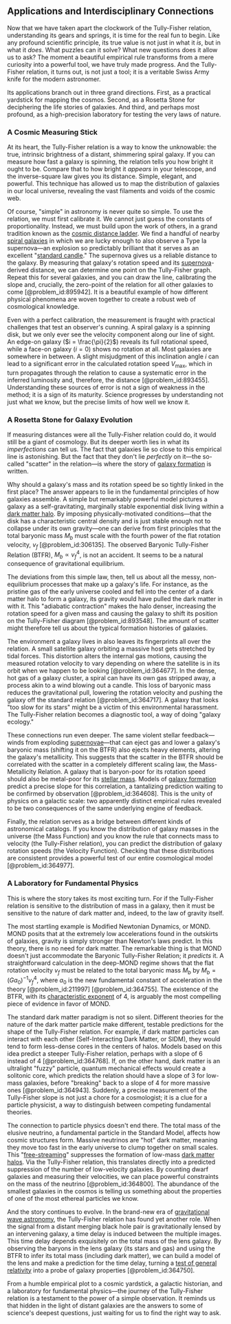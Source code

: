 ## Applications and Interdisciplinary Connections

Now that we have taken apart the clockwork of the Tully-Fisher relation, understanding its gears and springs, it is time for the real fun to begin. Like any profound scientific principle, its true value is not just in what it *is*, but in what it *does*. What puzzles can it solve? What new questions does it allow us to ask? The moment a beautiful empirical rule transforms from a mere curiosity into a powerful tool, we have truly made progress. And the Tully-Fisher relation, it turns out, is not just a tool; it is a veritable Swiss Army knife for the modern astronomer.

Its applications branch out in three grand directions. First, as a practical yardstick for mapping the cosmos. Second, as a Rosetta Stone for deciphering the life stories of galaxies. And third, and perhaps most profound, as a high-precision laboratory for testing the very laws of nature.

### A Cosmic Measuring Stick

At its heart, the Tully-Fisher relation is a way to know the unknowable: the true, intrinsic brightness of a distant, shimmering spiral galaxy. If you can measure how fast a galaxy is spinning, the relation tells you how bright it ought to be. Compare that to how bright it *appears* in your telescope, and the inverse-square law gives you its distance. Simple, elegant, and powerful. This technique has allowed us to map the distribution of galaxies in our local universe, revealing the vast filaments and voids of the cosmic web.

Of course, "simple" in astronomy is never quite so simple. To use the relation, we must first calibrate it. We cannot just guess the constants of proportionality. Instead, we must build upon the work of others, in a grand tradition known as the [cosmic distance ladder](@article_id:159708). We find a handful of nearby [spiral galaxies](@article_id:161543) in which we are lucky enough to also observe a Type Ia supernova—an explosion so predictably brilliant that it serves as an excellent "[standard candle](@article_id:160787)." The supernova gives us a reliable distance to the galaxy. By measuring that galaxy's rotation speed and its [supernova](@article_id:158957)-derived distance, we can determine one point on the Tully-Fisher graph. Repeat this for several galaxies, and you can draw the line, calibrating the slope and, crucially, the zero-point of the relation for all other galaxies to come [@problem_id:895942]. It is a beautiful example of how different physical phenomena are woven together to create a robust web of cosmological knowledge.

Even with a perfect calibration, the measurement is fraught with practical challenges that test an observer's cunning. A spiral galaxy is a spinning disk, but we only ever see the velocity component along our line of sight. An edge-on galaxy ($i = \frac{\pi}{2}$) reveals its full rotational speed, while a face-on galaxy ($i=0$) shows no rotation at all. Most galaxies are somewhere in between. A slight misjudgment of this inclination angle $i$ can lead to a significant error in the calculated rotation speed $V_{\text{max}}$, which in turn propagates through the relation to cause a systematic error in the inferred luminosity and, therefore, the distance [@problem_id:893455]. Understanding these sources of error is not a sign of weakness in the method; it is a sign of its maturity. Science progresses by understanding not just what we know, but the precise limits of how well we know it.

### A Rosetta Stone for Galaxy Evolution

If measuring distances were all the Tully-Fisher relation could do, it would still be a giant of cosmology. But its deeper worth lies in what its *imperfections* can tell us. The fact that galaxies lie so close to this empirical line is astonishing. But the fact that they don't lie *perfectly* on it—the so-called "scatter" in the relation—is where the story of [galaxy formation](@article_id:159627) is written.

Why should a galaxy's mass and its rotation speed be so tightly linked in the first place? The answer appears to lie in the fundamental principles of how galaxies assemble. A simple but remarkably powerful model pictures a galaxy as a self-gravitating, marginally stable exponential disk living within a [dark matter halo](@article_id:157190). By imposing physically-motivated conditions—that the disk has a characteristic central density and is just stable enough not to collapse under its own gravity—one can derive from first principles that the total baryonic mass $M_b$ must scale with the fourth power of the flat rotation velocity, $v_f$ [@problem_id:306135]. The observed Baryonic Tully-Fisher Relation (BTFR), $M_b \propto v_f^4$, is not an accident. It seems to be a natural consequence of gravitational equilibrium.

The deviations from this simple law, then, tell us about all the messy, non-equilibrium processes that make up a galaxy's life. For instance, as the pristine gas of the early universe cooled and fell into the center of a dark matter halo to form a galaxy, its gravity would have pulled the dark matter in with it. This "adiabatic contraction" makes the halo denser, increasing the rotation speed for a given mass and causing the galaxy to shift its position on the Tully-Fisher diagram [@problem_id:893548]. The amount of scatter might therefore tell us about the typical formation histories of galaxies.

The environment a galaxy lives in also leaves its fingerprints all over the relation. A small satellite galaxy orbiting a massive host gets stretched by tidal forces. This distortion alters the internal gas motions, causing the measured rotation velocity to vary depending on where the satellite is in its orbit when we happen to be looking [@problem_id:364677]. In the dense, hot gas of a galaxy cluster, a spiral can have its own gas stripped away, a process akin to a wind blowing out a candle. This loss of baryonic mass reduces the gravitational pull, lowering the rotation velocity and pushing the galaxy off the standard relation [@problem_id:364717]. A galaxy that looks "too slow for its stars" might be a victim of this environmental harassment. The Tully-Fisher relation becomes a diagnostic tool, a way of doing "galaxy ecology."

These connections run even deeper. The same violent stellar feedback—winds from exploding [supernovae](@article_id:161279)—that can eject gas and lower a galaxy's baryonic mass (shifting it on the BTFR) also ejects heavy elements, altering the galaxy's metallicity. This suggests that the scatter in the BTFR should be correlated with the scatter in a completely different scaling law, the Mass-Metallicity Relation. A galaxy that is baryon-poor for its rotation speed should also be metal-poor for its [stellar mass](@article_id:157154). Models of [galaxy formation](@article_id:159627) predict a precise slope for this correlation, a tantalizing prediction waiting to be confirmed by observation [@problem_id:364608]. This is the unity of physics on a galactic scale: two apparently distinct empirical rules revealed to be two consequences of the same underlying engine of feedback.

Finally, the relation serves as a bridge between different kinds of astronomical catalogs. If you know the distribution of galaxy masses in the universe (the Mass Function) and you know the rule that connects mass to velocity (the Tully-Fisher relation), you can predict the distribution of galaxy rotation speeds (the Velocity Function). Checking that these distributions are consistent provides a powerful test of our entire cosmological model [@problem_id:364977].

### A Laboratory for Fundamental Physics

This is where the story takes its most exciting turn. For if the Tully-Fisher relation is sensitive to the distribution of mass in a galaxy, then it must be sensitive to the nature of dark matter and, indeed, to the law of gravity itself.

The most startling example is Modified Newtonian Dynamics, or MOND. MOND posits that at the extremely low accelerations found in the outskirts of galaxies, gravity is simply stronger than Newton's laws predict. In this theory, there is no need for dark matter. The remarkable thing is that MOND doesn't just accommodate the Baryonic Tully-Fisher Relation; it *predicts* it. A straightforward calculation in the deep-MOND regime shows that the flat rotation velocity $v_f$ must be related to the total baryonic mass $M_b$ by $M_b = (Ga_0)^{-1} v_f^4$, where $a_0$ is the new fundamental constant of acceleration in the theory [@problem_id:211997] [@problem_id:364755]. The existence of the BTFR, with its [characteristic exponent](@article_id:188483) of 4, is arguably the most compelling piece of evidence in favor of MOND.

The standard dark matter paradigm is not so silent. Different theories for the nature of the dark matter particle make different, testable predictions for the shape of the Tully-Fisher relation. For example, if dark matter particles can interact with each other (Self-Interacting Dark Matter, or SIDM), they would tend to form less-dense cores in the centers of halos. Models based on this idea predict a steeper Tully-Fisher relation, perhaps with a slope of 6 instead of 4 [@problem_id:364768]. If, on the other hand, dark matter is an ultralight "fuzzy" particle, quantum mechanical effects would create a solitonic core, which predicts the relation should have a slope of 3 for low-mass galaxies, before "breaking" back to a slope of 4 for more massive ones [@problem_id:364943]. Suddenly, a precise measurement of the Tully-Fisher slope is not just a chore for a cosmologist; it is a clue for a particle physicist, a way to distinguish between competing fundamental theories.

The connection to particle physics doesn't end there. The total mass of the elusive neutrino, a fundamental particle in the Standard Model, affects how cosmic structures form. Massive neutrinos are "hot" dark matter, meaning they move too fast in the early universe to clump together on small scales. This "[free-streaming](@article_id:159012)" suppresses the formation of low-mass [dark matter halos](@article_id:147029). Via the Tully-Fisher relation, this translates directly into a predicted suppression of the number of low-velocity galaxies. By counting dwarf galaxies and measuring their velocities, we can place powerful constraints on the mass of the neutrino [@problem_id:364800]. The abundance of the smallest galaxies in the cosmos is telling us something about the properties of one of the most ethereal particles we know.

And the story continues to evolve. In the brand-new era of [gravitational wave astronomy](@article_id:143840), the Tully-Fisher relation has found yet another role. When the signal from a distant merging black hole pair is gravitationally lensed by an intervening galaxy, a time delay is induced between the multiple images. This time delay depends exquisitely on the total mass of the lens galaxy. By observing the baryons in the lens galaxy (its stars and gas) and using the BTFR to infer its total mass (including dark matter), we can build a model of the lens and make a prediction for the time delay, turning a [test of general relativity](@article_id:268595) into a probe of galaxy properties [@problem_id:364750].

From a humble empirical plot to a cosmic yardstick, a galactic historian, and a laboratory for fundamental physics—the journey of the Tully-Fisher relation is a testament to the power of a simple observation. It reminds us that hidden in the light of distant galaxies are the answers to some of science's deepest questions, just waiting for us to find the right way to ask.